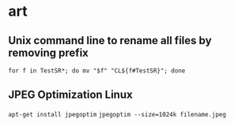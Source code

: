 # art
## Unix command line to rename all files by removing prefix
`for f in TestSR*; do mv "$f" "CL${f#TestSR}"; done`
## JPEG Optimization Linux
`apt-get install jpegoptim`
`jpegoptim --size=1024k filename.jpeg`
